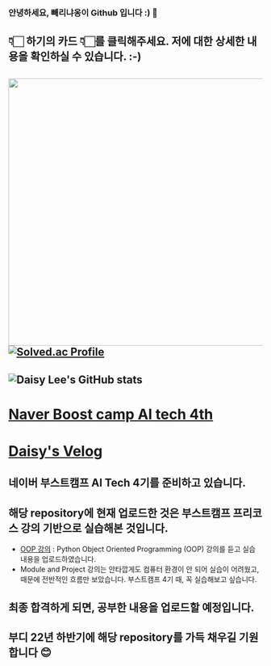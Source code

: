 ### 안녕하세요, 빼리냐옹이 Github 입니다 :) 👋
## 👇🏻 하기의 카드 👇🏻를 클릭해주세요. 저에 대한 상세한 내용을 확인하실 수 있습니다. :-)
<a href = "https://api.gitofolio.com/portfolio/2332/2336"><img src = "https://api.gitofolio.com/portfoliocard/svg/2336?color=egg" style="width:529.5px; height:auto; "/></a>
[![Solved.ac Profile](http://mazassumnida.wtf/api/v2/generate_badge?boj=leejy1373)](https://solved.ac/leejy1373/)
---
![Daisy Lee's GitHub stats](https://github-readme-stats.vercel.app/api?username=BBARRY-Lee&show_icons=true&theme=radical)
---
# [Naver Boost camp AI tech 4th](https://github.com/BBARRY-Lee/Naver-Boost-camp-AI-tech-4th-)
# [Daisy's Velog](https://velog.io/@leejy1373/series)
## 네이버 부스트캠프 AI Tech 4기를 준비하고 있습니다.
## 해당 repository에 현재 업로드한 것은 부스트캠프 프리코스 강의 기반으로 실습해본 것입니다.
- [OOP 강의](https://github.com/BBARRY-Lee/Naver-Boost-camp-AI-tech-4th-/tree/main/OOP) : Python Object Oriented Programming (OOP) 강의를 듣고 실습 내용을 업로드하였습니다.
- Module and Project 강의는 안타깝게도 컴퓨터 환경이 안 되어 실습이 어려웠고, 때문에 전반적인 흐름만 보았습니다. 부스트캠프 4기 때, 꼭 실습해보고 싶습니다.
## 최종 합격하게 되면, 공부한 내용을 업로드할 예정입니다.
## 부디 22년 하반기에 해당 repository를 가득 채우길 기원합니다 😊

